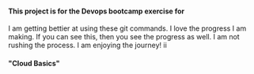 #### This project is for the Devops bootcamp exercise for

I am getting bettier at using these git commands. I love the progress I am making. If you can see this, then you see the progress as well. I am not rushing the process. I am enjoying the journey!
ii
#### "Cloud Basics"
